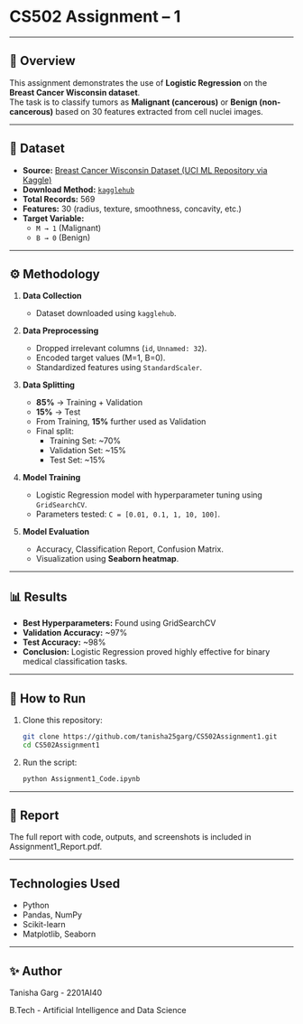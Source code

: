 # CS502 Assignment – 1  

---

## 📌 Overview  
This assignment demonstrates the use of **Logistic Regression** on the **Breast Cancer Wisconsin dataset**.  
The task is to classify tumors as **Malignant (cancerous)** or **Benign (non-cancerous)** based on 30 features extracted from cell nuclei images.  

---

## 📂 Dataset  
- **Source:** [Breast Cancer Wisconsin Dataset (UCI ML Repository via Kaggle)](https://www.kaggle.com/datasets/uciml/breast-cancer-wisconsin-data)  
- **Download Method:** [`kagglehub`](https://pypi.org/project/kagglehub/)  
- **Total Records:** 569  
- **Features:** 30 (radius, texture, smoothness, concavity, etc.)  
- **Target Variable:**  
  - `M → 1` (Malignant)  
  - `B → 0` (Benign)  

---

## ⚙️ Methodology  
1. **Data Collection**  
   - Dataset downloaded using `kagglehub`.  

2. **Data Preprocessing**  
   - Dropped irrelevant columns (`id`, `Unnamed: 32`).  
   - Encoded target values (M=1, B=0).  
   - Standardized features using `StandardScaler`.  

3. **Data Splitting**  
   - **85%** → Training + Validation  
   - **15%** → Test  
   - From Training, **15%** further used as Validation  
   - Final split:  
     - Training Set: ~70%  
     - Validation Set: ~15%  
     - Test Set: ~15%  

4. **Model Training**  
   - Logistic Regression model with hyperparameter tuning using `GridSearchCV`.  
   - Parameters tested: `C = [0.01, 0.1, 1, 10, 100]`.  

5. **Model Evaluation**  
   - Accuracy, Classification Report, Confusion Matrix.  
   - Visualization using **Seaborn heatmap**.  

---

## 📊 Results  
- **Best Hyperparameters:** Found using GridSearchCV  
- **Validation Accuracy:** ~97%  
- **Test Accuracy:** ~98%  
- **Conclusion:** Logistic Regression proved highly effective for binary medical classification tasks.  

---

## 🚀 How to Run  

1. Clone this repository:  
   ```bash
   git clone https://github.com/tanisha25garg/CS502Assignment1.git
   cd CS502Assignment1

2. Run the script:
   ```bash
   python Assignment1_Code.ipynb

---

## 📸 Report

The full report with code, outputs, and screenshots is included in Assignment1_Report.pdf.

---

## Technologies Used

- Python
- Pandas, NumPy
- Scikit-learn
- Matplotlib, Seaborn

---

## ✨ Author

Tanisha Garg - 2201AI40

B.Tech - Artificial Intelligence and Data Science
